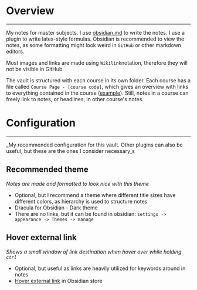 # Overview
---

My notes for master subjects. I use [obsidian.md](https://obsidian.md/) to write the notes. I use a plugin to write latex-style formulas.  Obsidian is recommended to view the notes, as some formatting might look weird in `GitHub` or other markdown editors.

Most images and links are made using `Wikilink`notation, therefore they will not be visible in GitHub.

The vault is structured with each course in its own folder. Each course has a file called `Course Page - [course code]`, which gives an overview with links to everything contained in the course ([example](obsidian://open?vault=StudyNotes&file=IN5550%20-%20Neural%20Methods%20for%20Natural%20Language%20Processing%2FCourse%20Page%20-%20IN5550)). Still, notes in a course can freely link to notes, or headlines, in other course's notes.

# Configuration
---
_My recommended configuration for this vault. Other plugins can also be useful, but these are the ones I consider necessary_s

## Recommended theme
_Notes are made and formatted to look nice with this theme_

* Optional, but I recommend a theme where different title sizes have different colors, as hierarchy is used to structure notes
* Dracula for Obsidian - Dark theme
* There are no links, but it can be found in obsidian: `settings -> appearance -> Themes -> manage`

## Hover external link
_Shows a small window of link destination when hover over while holding `ctrl`_

* Optional, but useful as links are heavily utilized for keywords around in notes
* [Hover external link](obsidian://show-plugin?id=hover-external-link) in Obsidian store
